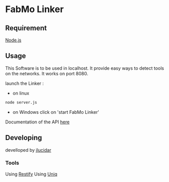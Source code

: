 # FabMo Linker

## Requirement

[Node.js](http://nodejs.org/)

## Usage

This Software is to be used in localhost.
It provide easy ways to detect tools on the networks.
It works on port 8080.  

launch the Linker : 
 * on linux
 ```bash
 node server.js  
 ```
 * on Windows
 click on 'start FabMo Linker'

Documentation of the API [here](http://docs.shopbotlocalapi.apiary.io/)

## Developing

develloped by [jlucidar](github.com/jlucidar)

### Tools

Using [Restify](http://mcavage.me/node-restify/)
Using [Uniq](https://github.com/mikolalysenko/uniq)
